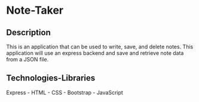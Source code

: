 # Note-Taker

## Description
This is an application that can be used to write, save, and delete notes. This application will use an express backend and save and retrieve note data from a JSON file.

## Technologies-Libraries
Express - HTML - CSS - Bootstrap - JavaScript


